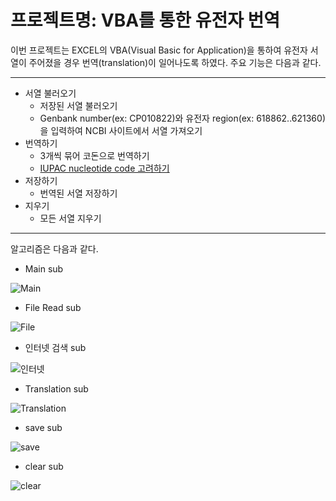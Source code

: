# 프로젝트명: VBA를 통한 유전자 번역

이번 프로젝트는 EXCEL의 VBA(Visual Basic for Application)을 통하여 유전자 서열이 주어졌을 경우 번역(translation)이 일어나도록 하였다. 주요 기능은 다음과 같다.

-----

- 서열 불러오기
  - 저장된 서열 불러오기
  - Genbank number(ex: CP010822)와 유전자 region(ex: 618862..621360)을 입력하여 NCBI 사이트에서 서열 가져오기
- 번역하기
  - 3개씩 묶어 코돈으로 번역하기
  - [IUPAC nucleotide code 고려하기](https://user-images.githubusercontent.com/70703320/102717637-e8e3e600-4326-11eb-8ffe-d337d6c4a8ab.PNG)
- 저장하기
  - 번역된 서열 저장하기
- 지우기
  - 모든 서열 지우기
  
-----

알고리즘은 다음과 같다.

- Main sub

![Main](https://user-images.githubusercontent.com/70703320/102717466-d917d200-4325-11eb-9b0e-bd5da816b559.PNG)

- File Read sub

![File](https://user-images.githubusercontent.com/70703320/102717506-26943f00-4326-11eb-9339-d90755763a9b.PNG)

- 인터넷 검색 sub

![인터넷](https://user-images.githubusercontent.com/70703320/102717547-69561700-4326-11eb-83fb-7370bd34d848.PNG)

- Translation sub

![Translation](https://user-images.githubusercontent.com/70703320/102717562-8985d600-4326-11eb-8b9b-4b837a43d083.PNG)

- save sub

![save](https://user-images.githubusercontent.com/70703320/102717579-9c98a600-4326-11eb-800a-4bf1320bc15c.PNG)

- clear sub

![clear](https://user-images.githubusercontent.com/70703320/102717587-aa4e2b80-4326-11eb-8018-46ab76b07d88.PNG)
